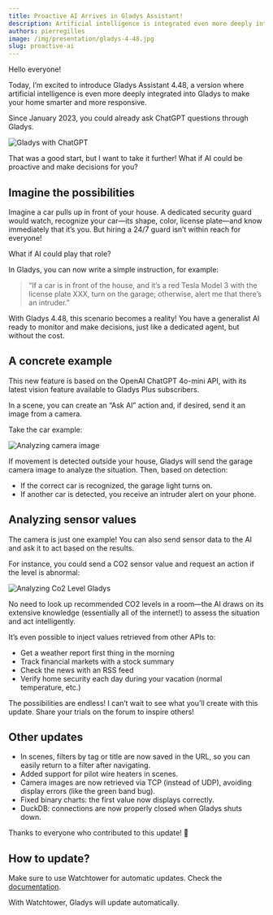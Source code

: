 ```yaml
---
title: Proactive AI Arrives in Gladys Assistant!
description: Artificial intelligence is integrated even more deeply into Gladys to make your home smarter and more responsive.
authors: pierregilles
image: /img/presentation/gladys-4-48.jpg
slug: proactive-ai
---
```


Hello everyone!

Today, I’m excited to introduce Gladys Assistant 4.48, a version where artificial intelligence is even more deeply integrated into Gladys to make your home smarter and more responsive.

Since January 2023, you could already ask ChatGPT questions through Gladys.

![Gladys with ChatGPT](../static/img/articles/en/gladys-4-48/chatgpt-gladys.jpg)

That was a good start, but I want to take it further! What if AI could be proactive and make decisions for you?

## Imagine the possibilities

<!--truncate-->

Imagine a car pulls up in front of your house. A dedicated security guard would watch, recognize your car—its shape, color, license plate—and know immediately that it’s you. But hiring a 24/7 guard isn’t within reach for everyone!

What if AI could play that role?

In Gladys, you can now write a simple instruction, for example:

> “If a car is in front of the house, and it’s a red Tesla Model 3 with the license plate XXX, turn on the garage; otherwise, alert me that there’s an intruder.”

With Gladys 4.48, this scenario becomes a reality! You have a generalist AI ready to monitor and make decisions, just like a dedicated agent, but without the cost.

## A concrete example

This new feature is based on the OpenAI ChatGPT 4o-mini API, with its latest vision feature available to Gladys Plus subscribers.

In a scene, you can create an “Ask AI” action and, if desired, send it an image from a camera.

Take the car example:

![Analyzing camera image](../static/img/articles/en/gladys-4-48/ask-ai-camera.png)

If movement is detected outside your house, Gladys will send the garage camera image to analyze the situation. Then, based on detection:

- If the correct car is recognized, the garage light turns on.
- If another car is detected, you receive an intruder alert on your phone.

## Analyzing sensor values

The camera is just one example! You can also send sensor data to the AI and ask it to act based on the results.

For instance, you could send a CO2 sensor value and request an action if the level is abnormal:

![Analyzing Co2 Level Gladys](../static/img/articles/en/gladys-4-48/ask-ai-sensor.png)

No need to look up recommended CO2 levels in a room—the AI draws on its extensive knowledge (essentially all of the internet!) to assess the situation and act intelligently.

It’s even possible to inject values retrieved from other APIs to:

- Get a weather report first thing in the morning
- Track financial markets with a stock summary
- Check the news with an RSS feed
- Verify home security each day during your vacation (normal temperature, etc.)

The possibilities are endless! I can’t wait to see what you’ll create with this update. Share your trials on the forum to inspire others!

## Other updates

- In scenes, filters by tag or title are now saved in the URL, so you can easily return to a filter after navigating.
- Added support for pilot wire heaters in scenes.
- Camera images are now retrieved via TCP (instead of UDP), avoiding display errors (like the green band bug).
- Fixed binary charts: the first value now displays correctly.
- DuckDB: connections are now properly closed when Gladys shuts down.

Thanks to everyone who contributed to this update! 🙌

## How to update?

Make sure to use Watchtower for automatic updates. Check the [documentation](/docs/installation/docker#auto-upgrade-gladys-with-watchtower).

With Watchtower, Gladys will update automatically.
